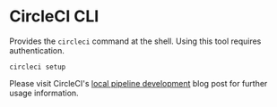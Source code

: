 # CircleCI CLI

Provides the `circleci` command at the shell. Using this tool requires authentication.

```shell
circleci setup
```

Please visit CircleCI's [local pipeline development](https://circleci.com/blog/local-pipeline-development/) blog post for further usage information.
